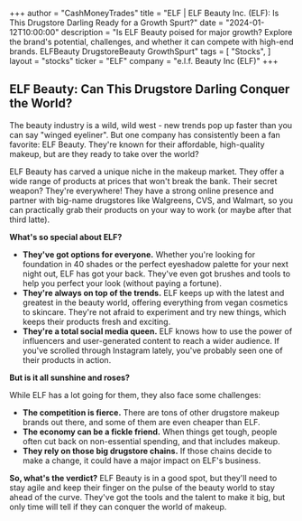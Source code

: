 +++
author = "CashMoneyTrades"
title = "ELF |   ELF Beauty Inc. (ELF):  Is This Drugstore Darling Ready for a Growth Spurt?"
date = "2024-01-12T10:00:00"
description = "Is ELF Beauty poised for major growth? Explore the brand's potential, challenges, and whether it can compete with high-end brands. ELFBeauty DrugstoreBeauty GrowthSpurt"
tags = [
"Stocks",
]
layout = "stocks"
ticker = "ELF"
company = "e.l.f. Beauty Inc (ELF)"
+++
        


## ELF Beauty: Can This Drugstore Darling Conquer the World?

The beauty industry is a wild, wild west - new trends pop up faster than you can say "winged eyeliner".  But one company has consistently been a fan favorite: ELF Beauty.  They're known for their affordable, high-quality makeup, but are they ready to take over the world?  

ELF Beauty has carved a unique niche in the makeup market.  They offer a wide range of products at prices that won't break the bank.  Their secret weapon?  They're everywhere!  They have a strong online presence and partner with big-name drugstores like Walgreens, CVS, and Walmart, so you can practically grab their products on your way to work (or maybe after that third latte).  

**What's so special about ELF?**  

* **They've got options for everyone.**  Whether you're looking for foundation in 40 shades or the perfect eyeshadow palette for your next night out, ELF has got your back.  They've even got brushes and tools to help you perfect your look (without paying a fortune).
* **They're always on top of the trends.**  ELF keeps up with the latest and greatest in the beauty world, offering everything from vegan cosmetics to skincare.  They're not afraid to experiment and try new things, which keeps their products fresh and exciting.
* **They're a total social media queen.**  ELF knows how to use the power of influencers and user-generated content to reach a wider audience.  If you've scrolled through Instagram lately, you've probably seen one of their products in action. 

**But is it all sunshine and roses?**

While ELF has a lot going for them, they also face some challenges:

* **The competition is fierce.**  There are tons of other drugstore makeup brands out there, and some of them are even cheaper than ELF.  
* **The economy can be a fickle friend.**  When things get tough, people often cut back on non-essential spending, and that includes makeup. 
* **They rely on those big drugstore chains.**  If those chains decide to make a change, it could have a major impact on ELF's business.  

**So, what's the verdict?**  ELF Beauty is in a good spot, but they'll need to stay agile and keep their finger on the pulse of the beauty world to stay ahead of the curve.  They've got the tools and the talent to make it big, but only time will tell if they can conquer the world of makeup.  

        